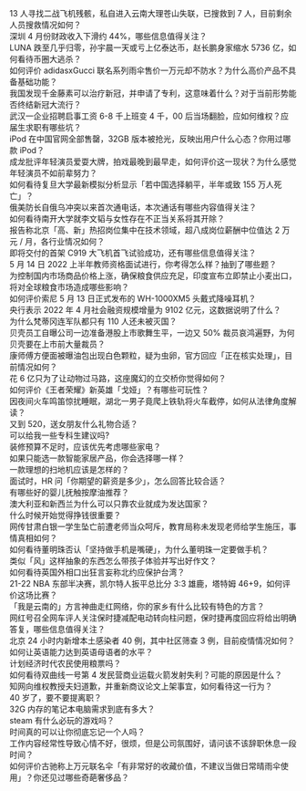 13 人寻找二战飞机残骸，私自进入云南大理苍山失联，已搜救到 7 人，目前剩余人员搜救情况如何？  
深圳 4 月份财政收入下滑约 44%，哪些信息值得关注？  
LUNA 跌至几乎归零，孙宇晨一天或亏上亿泰达币，赵长鹏身家缩水 5736 亿，如何看待币圈大逃杀？  
如何评价 adidasxGucci 联名系列雨伞售价一万元却不防水？为什么高价产品不具备基础功能？  
我国发现千金藤素可以治疗新冠，并申请了专利，这意味着什么？对于当前形势能否终结新冠大流行？  
武汉一企业招聘启事工资 6-8 千上班变 4 千，00 后当场翻脸，应如何维权？应届生求职有哪些坑？  
iPod 在中国官网全部售罄，32GB 版本被抢光，反映出用户什么心态？你用过哪款 iPod？  
成龙批评年轻演员爱耍大牌，拍戏最晚到最早走，如何评价这一现状？为什么感觉年轻演员不如前辈努力？  
如何看待复旦大学最新模拟分析显示「若中国选择躺平，半年或致 155 万人死亡」？  
俄美防长自俄乌冲突以来首次通电话，本次通话有哪些内容值得关注？  
如何看待南开大学就李文韬与女性存在不正当关系将其开除？  
报告称北京「高、新」热招岗位集中在技术领域，超八成岗位薪酬中位值达 2 万元 / 月，各行业情况如何？  
即将交付的首架 C919 大飞机首飞试验成功，还有哪些信息值得关注？  
5 月 14 日 2022 上半年教师资格面试进行，你考得怎么样？抽到了哪些题？  
为控制国内市场商品价格上涨，确保粮食供应充足，印度宣布立即禁止小麦出口，将对全球粮食市场造成哪些影响？  
如何评价索尼 5 月 13 日正式发布的 WH-1000XM5 头戴式降噪耳机？  
央行表示 2022 年 4 月社会融资规模增量为 9102 亿元，这数据说明了什么？  
为什么梵蒂冈连军队都只有 110 人还未被灭国？  
贝壳员工自曝公司一边准备港股上市歌舞生平，一边又 50% 裁员哀鸿遍野，为何贝壳要在上市前大量裁员？  
康师傅方便面被曝油包出现白色颗粒，疑为虫卵，官方回应「正在核实处理」，目前情况如何？  
花 6 亿只为了让动物过马路，这座魔幻的立交桥你觉得如何？  
如何评价《王者荣耀》新英雄「戈娅」？有哪些可玩性？  
因夜间火车鸣笛惊扰睡眠，湖北一男子竟爬上铁轨将火车截停，如何从法律角度解读？  
又到 520，送女朋友什么礼物合适？  
可以给我一些专科生建议吗?  
装修预算不足时，应该优先考虑哪些家电？  
如果只能选一款智能家居产品，你会选择哪一样？  
一款理想的扫地机应该是怎样的？  
面试时，HR 问「你期望的薪资是多少」，怎么回答比较合适？  
有哪些好的婴儿抚触按摩油推荐？  
澳大利亚和新西兰为什么可以只靠农业就成为发达国家？  
什么时候开始觉得挣钱很重要？  
网传甘肃白银一学生坠亡前遭老师当众呵斥，教育局称未发现老师给学生施压，事情真相如何？  
如何看待董明珠否认「坚持做手机是嘴硬」，为什么董明珠一定要做手机？  
类似「风」这样抽象的东西怎么带孩子体验并写出好作文？  
如何看待英国外相口出狂言妄称北约应保护台湾？  
21-22 NBA 东部半决赛，凯尔特人扳平总比分 3:3 雄鹿，塔特姆 46+9，如何评价这场比赛？  
「我是云南的」方言神曲走红网络，你的家乡有什么比较有特色的方言？  
网红号召全网车评人关注保时捷减配电动转向柱问题，保时捷再度回应将给出明确答复，哪些信息值得关注？  
北京 24 小时内新增本土感染者 40 例，其中社区筛查 3 例，目前疫情情况如何？  
如何让英语能力达到英语母语者的水平？  
计划经济时代农民使用粮票吗？  
如何看待双曲线一号第 4 发民营商业运载火箭发射失利？可能的原因是什么？  
知网向维权教授夫妇道歉，并重新商议论文上架事宜，如何看待这一行为？  
40 岁了，要不要提离职？  
32G 内存的笔记本电脑需求到底有多大？  
steam 有什么必玩的游戏吗？  
时间真的可以让你彻底忘记一个人吗？  
工作内容经常性导致心情不好，很烦，但是公司氛围好，请问该不该辞职休息一段时间？  
如何评价古驰称上万元联名伞「有非常好的收藏价值，不建议当做日常晴雨伞使用」？你还见过哪些奇葩奢侈品？  

